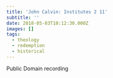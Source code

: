 ```yaml
---
title: 'John Calvin: Institutes 2 11'
subtitle: ''
date: 2018-05-03T10:12:30.000Z
images: []
tags:
  - theology
  - redemption
  - historical
---
```

Public Domain recording

